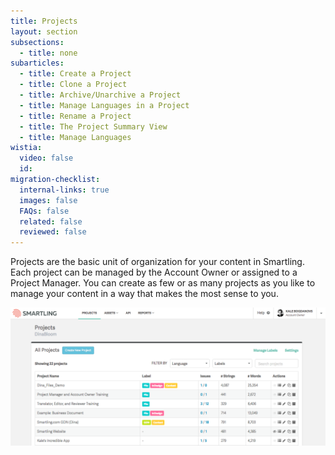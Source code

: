 ```yaml
---
title: Projects
layout: section
subsections:
  - title: none
subarticles:
  - title: Create a Project
  - title: Clone a Project
  - title: Archive/Unarchive a Project
  - title: Manage Languages in a Project
  - title: Rename a Project
  - title: The Project Summary View
  - title: Manage Languages
wistia:
  video: false
  id:
migration-checklist:
  internal-links: true
  images: false
  FAQs: false
  related: false
  reviewed: false
---
```



Projects are the basic unit of organization for your content in Smartling. Each project can be managed by the Account Owner or assigned to a Project Manager. You can create as few or as many projects as you like to manage your content in a way that makes the most sense to you.&nbsp;

![](/uploads/versions/smartling___account_dashboard---x----1265-554x---.png)